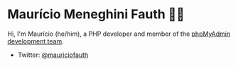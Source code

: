 # Maurício Meneghini Fauth 🐘⛵

Hi, I'm Maurício (he/him), a PHP developer and member of the [phpMyAdmin development team](https://www.phpmyadmin.net/team/).

- Twitter: [@mauriciofauth](https://twitter.com/mauriciofauth)

<!--
**mauriciofauth/mauriciofauth** is a ✨ _special_ ✨ repository because its `README.md` (this file) appears on your GitHub profile.

Here are some ideas to get you started:

- 🔭 I’m currently working on ...
- 🌱 I’m currently learning ...
- 👯 I’m looking to collaborate on ...
- 🤔 I’m looking for help with ...
- 💬 Ask me about ...
- 📫 How to reach me: ...
- 😄 Pronouns: ...
- ⚡ Fun fact: ...
-->
